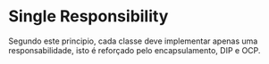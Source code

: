 # Single Responsibility

Segundo este principio, cada classe deve implementar apenas uma responsabilidade,
isto é reforçado pelo encapsulamento, DIP e OCP.
